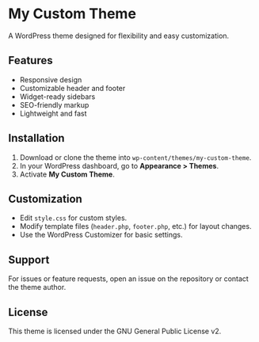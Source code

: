 # My Custom Theme

A WordPress theme designed for flexibility and easy customization.

## Features

- Responsive design
- Customizable header and footer
- Widget-ready sidebars
- SEO-friendly markup
- Lightweight and fast

## Installation

1. Download or clone the theme into `wp-content/themes/my-custom-theme`.
2. In your WordPress dashboard, go to **Appearance > Themes**.
3. Activate **My Custom Theme**.

## Customization

- Edit `style.css` for custom styles.
- Modify template files (`header.php`, `footer.php`, etc.) for layout changes.
- Use the WordPress Customizer for basic settings.

## Support

For issues or feature requests, open an issue on the repository or contact the theme author.

## License

This theme is licensed under the GNU General Public License v2.
